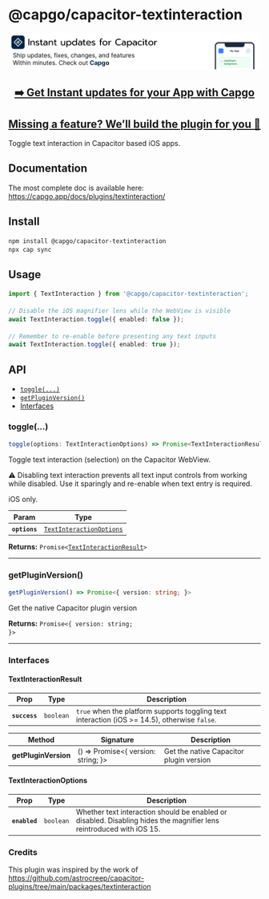 # @capgo/capacitor-textinteraction
 <a href="https://capgo.app/"><img src='https://raw.githubusercontent.com/Cap-go/capgo/main/assets/capgo_banner.png' alt='Capgo - Instant updates for capacitor'/></a>

<div align="center">
  <h2><a href="https://capgo.app/?ref=plugin_textinteraction"> ➡️ Get Instant updates for your App with Capgo</a></h2>
  <h2><a href="https://capgo.app/consulting/?ref=plugin_textinteraction"> Missing a feature? We’ll build the plugin for you 💪</a></h2>
</div>
Toggle text interaction in Capacitor based iOS apps.

## Documentation

The most complete doc is available here: https://capgo.app/docs/plugins/textinteraction/

## Install

```bash
npm install @capgo/capacitor-textinteraction
npx cap sync
```

## Usage

```ts
import { TextInteraction } from '@capgo/capacitor-textinteraction';

// Disable the iOS magnifier lens while the WebView is visible
await TextInteraction.toggle({ enabled: false });

// Remember to re-enable before presenting any text inputs
await TextInteraction.toggle({ enabled: true });
```

## API

<docgen-index>

* [`toggle(...)`](#toggle)
* [`getPluginVersion()`](#getpluginversion)
* [Interfaces](#interfaces)

</docgen-index>

<docgen-api>
<!--Update the source file JSDoc comments and rerun docgen to update the docs below-->

### toggle(...)

```typescript
toggle(options: TextInteractionOptions) => Promise<TextInteractionResult>
```

Toggle text interaction (selection) on the Capacitor WebView.

⚠️ Disabling text interaction prevents all text input controls from working while disabled.
Use it sparingly and re-enable when text entry is required.

iOS only.

| Param         | Type                                                                      |
| ------------- | ------------------------------------------------------------------------- |
| **`options`** | <code><a href="#textinteractionoptions">TextInteractionOptions</a></code> |

**Returns:** <code>Promise&lt;<a href="#textinteractionresult">TextInteractionResult</a>&gt;</code>

--------------------


### getPluginVersion()

```typescript
getPluginVersion() => Promise<{ version: string; }>
```

Get the native Capacitor plugin version

**Returns:** <code>Promise&lt;{ version: string; }&gt;</code>

--------------------


### Interfaces


#### TextInteractionResult

| Prop          | Type                 | Description                                                                                      |
| ------------- | -------------------- | ------------------------------------------------------------------------------------------------ |
| **`success`** | <code>boolean</code> | `true` when the platform supports toggling text interaction (iOS &gt;= 14.5), otherwise `false`. |

| Method               | Signature                                    | Description                             |
| -------------------- | -------------------------------------------- | --------------------------------------- |
| **getPluginVersion** | () =&gt; Promise&lt;{ version: string; }&gt; | Get the native Capacitor plugin version |


#### TextInteractionOptions

| Prop          | Type                 | Description                                                                                                          |
| ------------- | -------------------- | -------------------------------------------------------------------------------------------------------------------- |
| **`enabled`** | <code>boolean</code> | Whether text interaction should be enabled or disabled. Disabling hides the magnifier lens reintroduced with iOS 15. |

</docgen-api>

### Credits 

This plugin was inspired by the work of https://github.com/astrocreep/capacitor-plugins/tree/main/packages/textinteraction
